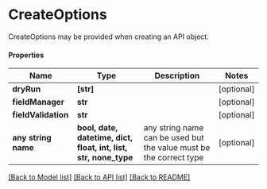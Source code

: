 # CreateOptions

CreateOptions may be provided when creating an API object.

#### Properties
Name | Type | Description | Notes
------------ | ------------- | ------------- | -------------
**dryRun** | **[str]** |  | [optional] 
**fieldManager** | **str** |  | [optional] 
**fieldValidation** | **str** |  | [optional] 
**any string name** | **bool, date, datetime, dict, float, int, list, str, none_type** | any string name can be used but the value must be the correct type | [optional]

[[Back to Model list]](../README.md#documentation-for-models) [[Back to API list]](../README.md#documentation-for-api-endpoints) [[Back to README]](../README.md)


